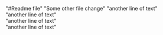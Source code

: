 "#Readme file" 
"Some other file change" 
"another line of text"  
"another line of text"  
"another line of text"  
"another line of text"  
